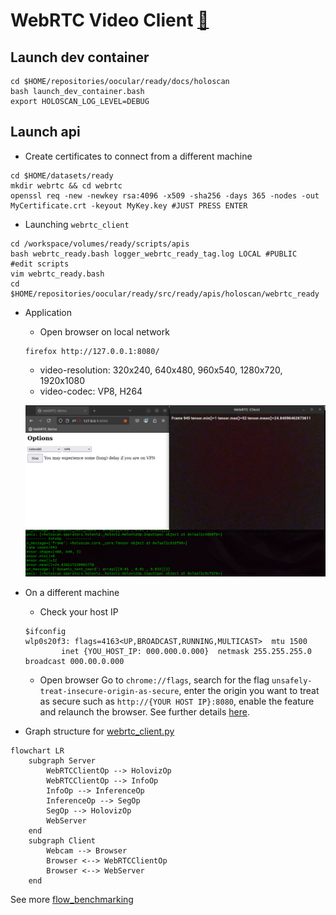# WebRTC Video Client [:link:](https://github.com/nvidia-holoscan/holohub/tree/main/applications/webrtc_video_client)

## Launch dev container
```
cd $HOME/repositories/oocular/ready/docs/holoscan
bash launch_dev_container.bash
export HOLOSCAN_LOG_LEVEL=DEBUG
```

## Launch api
* Create certificates to connect from a different machine
```
cd $HOME/datasets/ready
mkdir webrtc && cd webrtc
openssl req -new -newkey rsa:4096 -x509 -sha256 -days 365 -nodes -out MyCertificate.crt -keyout MyKey.key #JUST PRESS ENTER
```

* Launching `webrtc_client`
```
cd /workspace/volumes/ready/scripts/apis
bash webrtc_ready.bash logger_webrtc_ready_tag.log LOCAL #PUBLIC
#edit scripts
vim webrtc_ready.bash
cd $HOME/repositories/oocular/ready/src/ready/apis/holoscan/webrtc_ready
```

* Application
	* Open browser on local network
	```
	firefox http://127.0.0.1:8080/
	```

	* video-resolution: 320x240, 640x480, 960x540, 1280x720, 1920x1080
	* video-codec: VP8, H264

	![fig](../figs/webrtc_app.png)


* On a different machine
	* Check your host IP
	```
	$ifconfig
	wlp0s20f3: flags=4163<UP,BROADCAST,RUNNING,MULTICAST>  mtu 1500
	        inet {YOU_HOST_IP: 000.000.0.000}  netmask 255.255.255.0  broadcast 000.00.0.000
	```

	* Open browser
	Go to `chrome://flags`, search for the flag `unsafely-treat-insecure-origin-as-secure`, enter the origin you want to treat as secure such as `http://{YOUR HOST IP}:8080`, enable the feature and relaunch the browser. See further details [here](https://github.com/nvidia-holoscan/holohub/tree/main/applications/webrtc_video_client).


* Graph structure for [webrtc_client.py](../../src/ready/apis/holoscan/webrtc/webrtc_client.py)
```mermaid
flowchart LR
    subgraph Server
        WebRTCClientOp --> HolovizOp
        WebRTCClientOp --> InfoOp
        InfoOp --> InferenceOp
        InferenceOp --> SegOp
        SegOp --> HolovizOp
        WebServer
    end
    subgraph Client
        Webcam --> Browser
        Browser <--> WebRTCClientOp
        Browser <--> WebServer
    end
```

See more [flow_benchmarking]( ../../data/webrtc/flow_benchmarking/)


